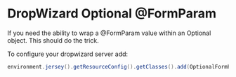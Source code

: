 DropWizard Optional @FormParam
=============================

If you need the ability to wrap a @FormParam value within an Optional object. This should do the trick. 


To configure your dropwizard server add:

```java
environment.jersey().getResourceConfig().getClasses().add(OptionalFormParamInjectableProvider.class);
```



